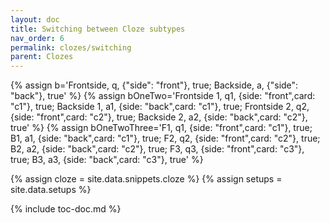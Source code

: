 ```yaml
---
layout: doc
title: Switching between Cloze subtypes
nav_order: 6
permalink: clozes/switching
parent: Clozes
---
```


{% assign b='Frontside, q, {"side": "front"}, true; Backside, a, {"side": "back"}, true' %}
{% assign bOneTwo='Frontside 1, q1, {side: "front",card: "c1"}, true; Backside 1, a1, {side: "back",card: "c1"}, true; Frontside 2, q2, {side: "front",card: "c2"}, true; Backside 2, a2, {side: "back",card: "c2"}, true' %}
{% assign bOneTwoThree='F1, q1, {side: "front",card: "c1"}, true; B1, a1, {side: "back",card: "c1"}, true; F2, q2, {side: "front",card: "c2"}, true; B2, a2, {side: "back",card: "c2"}, true; F3, q3, {side: "front",card: "c3"}, true; B3, a3, {side: "back",card: "c3"}, true' %}

{% assign cloze = site.data.snippets.cloze %}
{% assign setups = site.data.setups %}

{% include toc-doc.md %}

